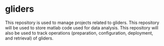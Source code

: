 # gliders
This repository is used to manage projects related to gliders. This repository will be used to store matlab code used for data analysis. This repository will also be used to track operations (preparation, configuration, deployment, and retrieval) of gliders.
